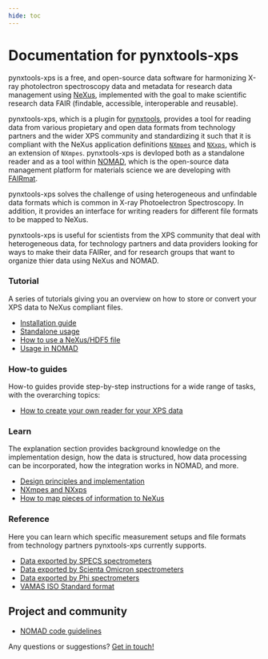 ```yaml
---
hide: toc
---
```


# Documentation for pynxtools-xps

pynxtools-xps is a free, and open-source data software for harmonizing X-ray photolectron spectroscopy data and metadata for research data management using [NeXus](https://www.nexusformat.org/), implemented with the goal to make scientific research data FAIR (findable, accessible, interoperable and reusable).

pynxtools-xps, which is a plugin for [pynxtools](https://github.com/FAIRmat-NFDI/pynxtools), provides a tool for reading data from various propietary and open data formats from technology partners and the wider XPS community and standardizing it such that it is compliant with the NeXus application definitions [`NXmpes`](https://fairmat-nfdi.github.io/nexus_definitions/classes/contributed_definitions/NXmpes.html) and [`NXxps`](https://fairmat-nfdi.github.io/nexus_definitions/classes/contributed_definitions/NXxps.html), which is an extension of `NXmpes`. pynxtools-xps is devloped both as a standalone reader and as a tool within [NOMAD](https://nomad-lab.eu/), which is the open-source data management platform for materials science we are developing with [FAIRmat](https://www.fairmat-nfdi.eu/fairmat/).

pynxtools-xps solves the challenge of using heterogeneous and unfindable data formats which is common in X-ray Photoelectron Spectroscopy. In addition, it provides an interface for writing readers for different file formats to be mapped to NeXus.

pynxtools-xps is useful for scientists from the XPS community that deal with heterogeneous data, for technology partners and data providers looking for ways to make their data FAIRer, and for research groups that want to organize thier data using NeXus and NOMAD.

<div markdown="block" class="home-grid">
<div markdown="block">

### Tutorial

A series of tutorials giving you an overview on how to store or convert your XPS data to NeXus compliant files.

- [Installation guide](tutorial/installation.md)
- [Standalone usage](tutorial/standalone.md)
- [How to use a NeXus/HDF5 file](tutorial/nexusio.md)
- [Usage in NOMAD](tutorial/nomad.md)

</div>
<div markdown="block">

### How-to guides

How-to guides provide step-by-step instructions for a wide range of tasks, with the overarching topics:

- [How to create your own reader for your XPS data](how-tos/build_a_reader.md)

</div>

<div markdown="block">

### Learn

The explanation section provides background knowledge on the implementation design, how the data is structured, how data processing can be incorporated, how the integration works in NOMAD, and more.

- [Design principles and implementation](explanation/implementation.md)
- [NXmpes and NXxps](explanation/appdefs.md)
- [How to map pieces of information to NeXus](explanation/contextualization.md)
<!-- - [Data processing](explanation/data_processing.md) -->
<!-- - - [NOMAD integration](explanation/nomad_integration.md) -->

</div>
<div markdown="block">

### Reference

Here you can learn which specific measurement setups and file formats from technology partners pynxtools-xps currently supports.

- [Data exported by SPECS spectrometers](reference/specs.md)
- [Data exported by Scienta Omicron spectrometers](reference/scienta.md)
- [Data exported by Phi spectrometers](reference/phi.md)
- [VAMAS ISO Standard format](reference/vms.md)

</div>
</div>

<h2>Project and community</h2>

- [NOMAD code guidelines](reference/code_guidelines.md) 

Any questions or suggestions? [Get in touch!](https://www.fair-di.eu/fairmat/about-fairmat/team-fairmat)
